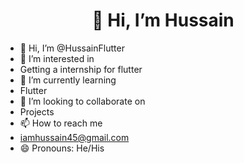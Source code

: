 <h1 align="center">👋 Hi, I’m Hussain</h1>

- 👋 Hi, I’m @HussainFlutter
- 👀 I’m interested in 
- Getting a internship for flutter
- 🌱 I’m currently learning
- Flutter 
- 💞️ I’m looking to collaborate on
- Projects
- 📫 How to reach me
- iamhussain45@gmail.com
- 😄 Pronouns: He/His
<!---
HussainFlutter/HussainFlutter is a ✨ special ✨ repository because its `README.md` (this file) appears on your GitHub profile.
You can click the Preview link to take a look at your changes.
--->
